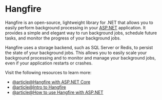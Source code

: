 # Hangfire

Hangfire is an open-source, lightweight library for .NET that allows you to easily perform background processing in your [ASP.NET](http://ASP.NET) application. It provides a simple and elegant way to run background jobs, schedule future tasks, and monitor the progress of your background jobs.

Hangfire uses a storage backend, such as SQL Server or Redis, to persist the state of your background jobs. This allows you to easily scale your background processing and to monitor and manage your background jobs, even if your application restarts or crashes.

Visit the following resources to learn more:

- [@article@Hangfire with ASP.NET Core](https://code-maze.com/hangfire-with-asp-net-core/)
- [@article@Intro to Hangfire](https://www.partech.nl/nl/publicaties/2021/05/a-beginners-guide-to-hangfire)
- [@article@How to use Hangfire with ASP.NET](https://blog.christian-schou.dk/how-to-use-hangfire-with-asp-net-core-5-0-api/)